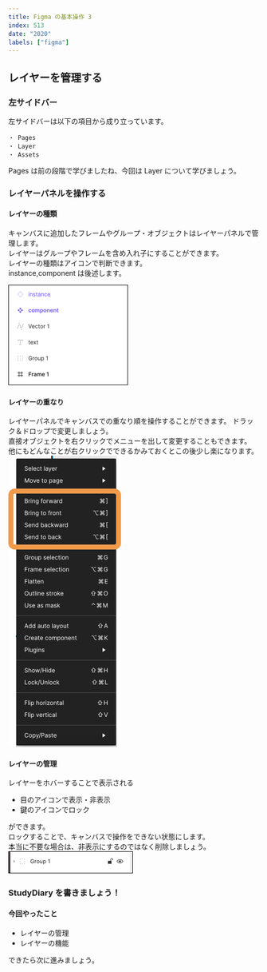 ```yaml
---
title: Figma の基本操作 3
index: 513
date: "2020"
labels: ["figma"]
---
```


## レイヤーを管理する

### 左サイドバー

左サイドバーは以下の項目から成り立っています。

```
・ Pages
・ Layer
・ Assets
```

Pages は前の段階で学びましたね、今回は Layer について学びましょう。

### レイヤーパネルを操作する

#### レイヤーの種類

キャンバスに追加したフレームやグループ・オブジェクトはレイヤーパネルで管理します。  
レイヤーはグループやフレームを含め入れ子にすることができます。  
レイヤーの種類はアイコンで判断できます。  
instance,component は後述します。

![layer](./img/layer.png)

#### レイヤーの重なり

レイヤーパネルでキャンバスでの重なり順を操作することができます。
ドラック＆ドロップで変更しましょう。  
直接オブジェクトを右クリックでメニューを出して変更することもできます。  
他にもどんなことが右クリックでできるかみておくとこの後少し楽になります。  
![bring-send](./img/bring-send.png)

#### レイヤーの管理

レイヤーをホバーすることで表示される

- 目のアイコンで表示・非表示
- 鍵のアイコンでロック

ができます。  
ロックすることで、キャンバスで操作をできない状態にします。  
本当に不要な場合は、非表示にするのではなく削除しましょう。  
![hover](./img/hover.png)

### StudyDiary を書きましょう！

#### 今回やったこと

- レイヤーの管理
- レイヤーの機能

できたら次に進みましょう。
